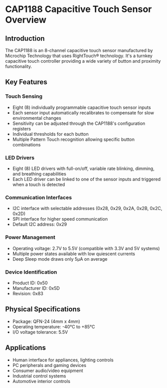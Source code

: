# CAP1188 Capacitive Touch Sensor Overview

## Introduction

The CAP1188 is an 8-channel capacitive touch sensor manufactured by Microchip Technology that uses RightTouch® technology. It's a turnkey capacitive touch controller providing a wide variety of button and proximity functionality.

## Key Features

### Touch Sensing
- Eight (8) individually programmable capacitive touch sensor inputs
- Each sensor input automatically recalibrates to compensate for slow environmental changes
- Sensitivity can be adjusted through the CAP1188's configuration registers
- Individual thresholds for each button
- Multiple Pattern Touch recognition allowing specific button combinations

### LED Drivers
- Eight (8) LED drivers with full-on/off, variable rate blinking, dimming, and breathing capabilities
- Each LED driver can be linked to one of the sensor inputs and triggered when a touch is detected

### Communication Interfaces
- I2C interface with selectable addresses (0x28, 0x29, 0x2A, 0x2B, 0x2C, 0x2D)
- SPI interface for higher speed communication
- Default I2C address: 0x29

### Power Management
- Operating voltage: 2.7V to 5.5V (compatible with 3.3V and 5V systems)
- Multiple power states available with low quiescent currents
- Deep Sleep mode draws only 5µA on average

### Device Identification
- Product ID: 0x50
- Manufacturer ID: 0x5D  
- Revision: 0x83

## Physical Specifications

- Package: QFN-24 (4mm x 4mm)
- Operating temperature: -40°C to +85°C
- I/O voltage tolerance: 5.5V

## Applications

- Human interface for appliances, lighting controls
- PC peripherals and gaming devices
- Consumer audio/video equipment
- Industrial control systems
- Automotive interior controls